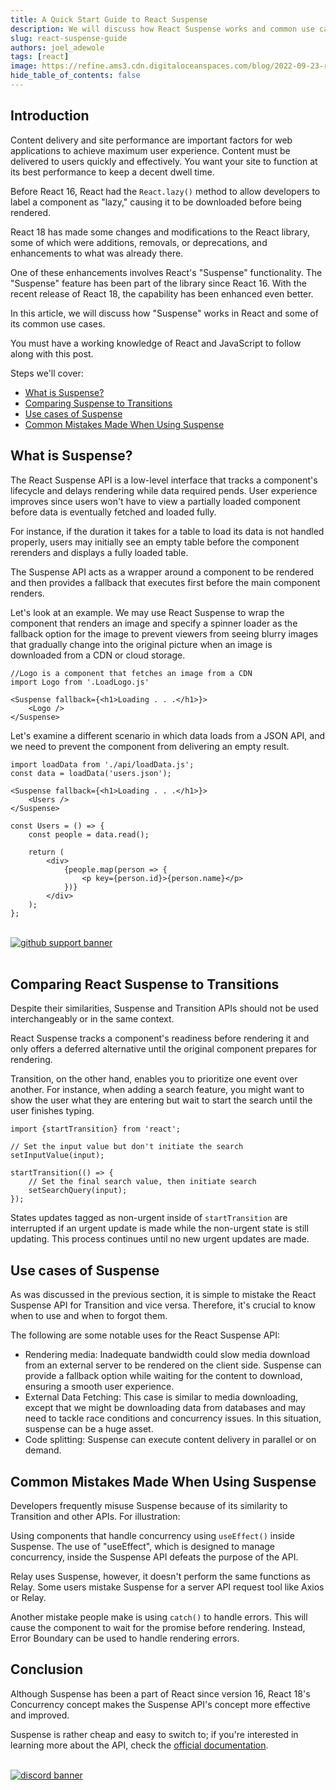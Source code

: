 ```yaml
---
title: A Quick Start Guide to React Suspense
description: We will discuss how React Suspense works and common use cases
slug: react-suspense-guide
authors: joel_adewole
tags: [react]
image: https://refine.ams3.cdn.digitaloceanspaces.com/blog/2022-09-23-react-suspense/social.png
hide_table_of_contents: false
---
```



## Introduction

Content delivery and site performance are important factors for web applications to achieve maximum user experience. Content must be delivered to users quickly and effectively. You want your site to function at its best performance to keep a decent dwell time. 

Before React 16, React had the `React.lazy()` method to allow developers to label a component as "lazy," causing it to be downloaded before being rendered. 

React 18 has made some changes and modifications to the React library, some of which were additions, removals, or deprecations, and enhancements to what was already there.

One of these enhancements involves React's "Suspense" functionality. The "Suspense" feature has been part of the library since React 16. With the recent release of React 18, the capability has been enhanced even better. 

In this article, we will discuss how "Suspense" works in React and some of its common use cases. 

You must have a working knowledge of React and JavaScript to follow along with this post.

Steps we'll cover:
- [What is Suspense?](#what-is-suspense)
- [Comparing Suspense to Transitions](#comparing-suspense-to-transitions)
- [Use cases of Suspense](#use-cases-of-suspense)
- [Common Mistakes Made When Using Suspense](#common-mistakes-made-when-using-suspense)


## What is Suspense?
The React Suspense API is a low-level interface that tracks a component's lifecycle and delays rendering while data required pends. User experience improves since users won't have to view a partially loaded component before data is eventually fetched and loaded fully. 

For instance, if the duration it takes for a table to load its data is not handled properly, users may initially see an empty table before the component rerenders and displays a fully loaded table.

The Suspense API acts as a wrapper around a component to be rendered and then provides a fallback that executes first before the main component renders.

Let's look at an example.
We may use React Suspense to wrap the component that renders an image and specify a spinner loader as the fallback option for the image to prevent viewers from seeing blurry images that gradually change into the original picture when an image is downloaded from a CDN or cloud storage.

```tsx
//Logo is a component that fetches an image from a CDN
import Logo from '.LoadLogo.js'

<Suspense fallback={<h1>Loading . . .</h1>}>
    <Logo />
</Suspense>
```

Let's examine a different scenario in which data loads from a JSON API, and we need to prevent the component from delivering an empty result.
```tsx
import loadData from './api/loadData.js';
const data = loadData('users.json');

<Suspense fallback={<h1>Loading . . .</h1>}>
    <Users />
</Suspense>

const Users = () => {
    const people = data.read();

    return (
        <div>
            {people.map(person => {
                <p key={person.id}>{person.name}</p>
            })}
        </div>
    );
};
```

<br/>
<div>
<a href="https://github.com/Thecosy/IceCMS">
  <img  src="https://refine.ams3.cdn.digitaloceanspaces.com/website/static/img/github-support-banner.png" alt="github support banner" />
</a>
</div>
<br/>

## Comparing React Suspense to Transitions
Despite their similarities, Suspense and Transition APIs should not be used interchangeably or in the same context. 

React Suspense tracks a component's readiness before rendering it and only offers a deferred alternative until the original component prepares for rendering. 

Transition, on the other hand, enables you to prioritize one event over another. 
For instance, when adding a search feature, you might want to show the user what they are entering but wait to start the search until the user finishes typing.
```tsx
import {startTransition} from 'react';

// Set the input value but don't initiate the search
setInputValue(input);

startTransition(() => {
    // Set the final search value, then initiate search
    setSearchQuery(input);
});
```
States updates tagged as non-urgent inside of `startTransition` are interrupted if an urgent update is made while the non-urgent state is still updating. This process continues until no new urgent updates are made.



## Use cases of Suspense
As was discussed in the previous section, it is simple to mistake the React Suspense API for Transition and vice versa. Therefore, it's crucial to know when to use and when to forgot them.

The following are some notable uses for the React Suspense API:
- Rendering media: Inadequate bandwidth could slow media download from an external server to be rendered on the client side. Suspense can provide a fallback option while waiting for the content to download, ensuring a smooth user experience.
- External Data Fetching: This case is similar to media downloading, except that we might be downloading data from databases and may need to tackle race conditions and concurrency issues. In this situation, suspense can be a huge asset.
- Code splitting: Suspense can execute content delivery in parallel or on demand.

## Common Mistakes Made When Using Suspense
Developers frequently misuse Suspense because of its similarity to Transition and other APIs. For illustration: 

Using components that handle concurrency using `useEffect()` inside Suspense. The use of "useEffect", which is designed to manage concurrency, inside the Suspense API defeats the purpose of the API. 

Relay uses Suspense, however, it doesn't perform the same functions as Relay. Some users mistake Suspense for a server API request tool like Axios or Relay.

Another mistake people make is using `catch()` to handle errors. This will cause the component to wait for the promise before rendering. Instead, Error Boundary can be used to handle rendering errors.

## Conclusion
Although Suspense has been a part of React since version 16, React 18's Concurrency concept makes the Suspense API's concept more effective and improved. 

Suspense is rather cheap and easy to switch to; if you're interested in learning more about the API, check the [official documentation](https://17.reactjs.org/docs/concurrent-mode-suspense.html).

<br/>
<div>
<a href="https://discord.gg/refine">
  <img  src="https://refine.ams3.cdn.digitaloceanspaces.com/website/static/img/discord-banner.png" alt="discord banner" />
</a>
</div>


